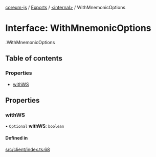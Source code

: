 [coreum-js](../README.md) / [Exports](../modules.md) / [<internal\>](../modules/internal_.md) / WithMnemonicOptions

# Interface: WithMnemonicOptions

[<internal>](../modules/internal_.md).WithMnemonicOptions

## Table of contents

### Properties

- [withWS](internal_.WithMnemonicOptions.md#withws)

## Properties

### withWS

• `Optional` **withWS**: `boolean`

#### Defined in

[src/client/index.ts:68](https://github.com/CooperFoundation/coreum-js/blob/e00873a/src/client/index.ts#L68)
